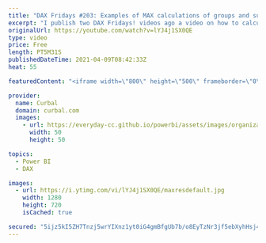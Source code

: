 ```yaml
---
title: "DAX Fridays #203: Examples of MAX calculations of groups and subgroups"
excerpt: "I publish two DAX Fridays! videos ago a video on how to calculate the MAX of a measure and you had more questions about max calculations, so lets do some more MAX exercises here.  MAX of a measure:  https://www.youtube.com/watch?v=DAvzV-4Li7A&ab_channel=Curbal  Stackoverflow example: https://stackoverflow.com/questions/18247119/powerpivot-dax-identify-max-min-value-per-group"
originalUrl: https://youtube.com/watch?v=lYJ4j1SX0QE
type: video
price: Free
length: PT5M31S
publishedDateTime: 2021-04-09T08:42:33Z
heat: 55

featuredContent: "<iframe width=\"800\" height=\"500\" frameborder=\"0\" src=\"https://www.youtube.com/embed/lYJ4j1SX0QE\" allow=\"accelerometer; autoplay; encrypted-media; gyroscope; picture-in-picture\" allowfullscreen></iframe>"

provider:
  name: Curbal
  domain: curbal.com
  images:
    - url: https://everyday-cc.github.io/powerbi/assets/images/organizations/curbal.com-50x50.jpg
      width: 50
      height: 50

topics:
  - Power BI
  - DAX

images:
  - url: https://i.ytimg.com/vi/lYJ4j1SX0QE/maxresdefault.jpg
    width: 1280
    height: 720
    isCached: true

secured: "5ijz5kI5ZH7Tnzj5wrYIXnz1yt0iG4gmBfgUb7b/o8EyTzNr3jf5ebXyhHsj4ATRcOygc8+Ks4jStHcaUtqmmi8PDyEsBNjnhUoHTVwUwcQFFEsBe4nFJkdbE+8d/NfdqtTe8YIysLfkP9o3BEelxGr/c6bUxsGKALtvRRxCb+tiXqKbBEyO4H+WEAcL4XPLZJWwQG6nAlLcyY1geoxJ7Nyw8CUWT2RlwcoHwZvINaa5X9K8NOY2k1i+zDadDYnGOjJ+wrV9OYBwxBaD4sB3tJNaYqqzK8VX4ZBHK5aZE/o/x5aE0Wj+44+I2KYL3gvbpHTCF2lbJV0B3kF3EVG/UBap67Id7I0txX8OOqs9TXhsiYkorGZNX36LDTUHOu0AOaQCsz9LblWvQn5tnkASC/4C8rtBSqTxMCa7Su01DO8=;F5unwEIZolKqJigsx+qp/w=="
---
```


